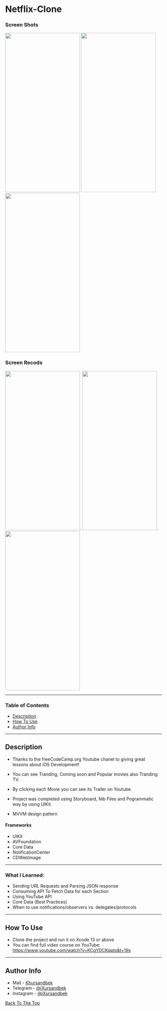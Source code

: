 # Netflix-Clone

### Screen Shots
<img src="https://github.com/iXursandbek1/Netflix-Clone/assets/114641378/79db1024-1f2d-423d-96a5-78414d5927b6" width="240" height="510">
<img src="https://github.com/iXursandbek1/Netflix-Clone/assets/114641378/64d33219-51c0-4f2f-87ce-e7456c1846a1" width="240" height="510">
<img src="https://github.com/iXursandbek1/Netflix-Clone/assets/114641378/2a4318bf-3a37-4b70-acb6-d7dd795f1b72" width="240" height="510">

### Screen Recods
<img src="https://github.com/iXursandbek1/Netflix-Clone/assets/114641378/0288bb4c-833a-4233-98e5-d953ba7b4440" width="240" height="510">.
<img src="https://github.com/iXursandbek1/Netflix-Clone/assets/114641378/6b411930-ef2b-46ea-8eed-79d4c0c09670" width="240" height="510">.
<img src="https://github.com/iXursandbek1/Netflix-Clone/assets/114641378/1d742555-595e-4928-a4ac-2e9cd6c3edc5" width="240" height="510">

---

### Table of Contents

- [Description](#description)
- [How To Use](#how-to-use)
- [Author Info](#author-info)

---

## Description

- Thanks to the freeCodeCamp.org Youtube chanel to giving great lessons about iOS Development!

- You can see Tranding, Coming soon and Popular movies also Tranding TV.

- By clicking each Movie you can see its Trailer on Youtube.

- Project was completed using Storyboard, Nib Files and Pogrammatic way by using UIKit.


- MVVM design pattern

#### Frameworks

- UIKit
- AVFoundation
- Core Data
- NotificationCenter
- CDWebImage


---
### What I Learned:
- Sending URL Requests and Parsing JSON response
- Consuming API To Fetch Data for each Section
- Using YouTube API
- Core Data (Best Practices)
- When to use notifications/observers vs. delegates/protocols
---

## How To Use

- Clone the project and run it on Xcode 13 or above
- You can find full video course on YouTube: https://www.youtube.com/watch?v=KCgYDCKqato&t=19s
---

## Author Info

- Mail - [Khursandbek](kambaraliyev2001@mail.ru)
- Telegram - [@iXursandbek](https://t.me/iXursandbek)
- Instagram - [@iXursandbek](https://instagram.com/ixursandbek_?igshid=MzRlODBiNWFlZA==)

[Back To The Top](#Netflix-Clone)
